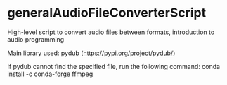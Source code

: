 # generalAudioFileConverterScript
High-level script to convert audio files between formats, introduction to audio programming

Main library used: pydub (https://pypi.org/project/pydub/)

If pydub cannot find the specified file, run the following command:
conda install -c conda-forge ffmpeg
